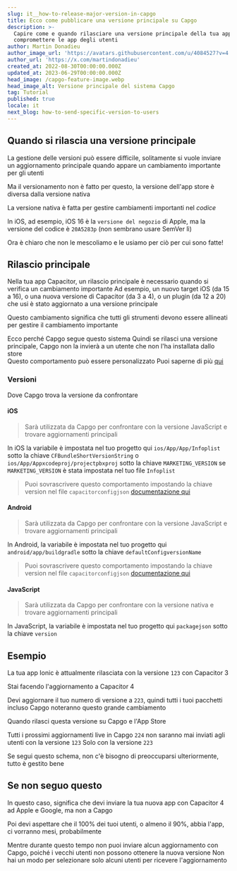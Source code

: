 ```yaml
---
slug: it__how-to-release-major-version-in-capgo
title: Ecco come pubblicare una versione principale su Capgo
description: >-
  Capire come e quando rilasciare una versione principale della tua app senza
  compromettere le app degli utenti
author: Martin Donadieu
author_image_url: 'https://avatars.githubusercontent.com/u/4084527?v=4'
author_url: 'https://x.com/martindonadieu'
created_at: 2022-08-30T00:00:00.000Z
updated_at: 2023-06-29T00:00:00.000Z
head_image: /capgo-feature-image.webp
head_image_alt: Versione principale del sistema Capgo
tag: Tutorial
published: true
locale: it
next_blog: how-to-send-specific-version-to-users
---
```


## Quando si rilascia una versione principale

La gestione delle versioni può essere difficile, solitamente si vuole inviare un aggiornamento principale quando appare un cambiamento importante per gli utenti

Ma il versionamento non è fatto per questo, la versione dell'app store è diversa dalla versione nativa

La versione nativa è fatta per gestire cambiamenti importanti nel *codice*

In iOS, ad esempio, iOS 16 è la `versione del negozio` di Apple, ma la versione del codice è `20A5283p` (non sembrano usare SemVer lì)

Ora è chiaro che non le mescoliamo e le usiamo per ciò per cui sono fatte!

## Rilascio principale

Nella tua app Capacitor, un rilascio principale è necessario quando si verifica un cambiamento importante 
Ad esempio, un nuovo target iOS (da 15 a 16), o una nuova versione di Capacitor (da 3 a 4), o un plugin (da 12 a 20) che usi è stato aggiornato a una versione principale

Questo cambiamento significa che tutti gli strumenti devono essere allineati per gestire il cambiamento importante

Ecco perché Capgo segue questo sistema
Quindi se rilasci una versione principale, Capgo non la invierà a un utente che non l'ha installata dallo store\
Questo comportamento può essere personalizzato Puoi saperne di più [qui](/docs/tooling/cli/#disable-updates-strategy)

### Versioni

Dove Capgo trova la versione da confrontare

#### iOS
  > Sarà utilizzata da Capgo per confrontare con la versione JavaScript e trovare aggiornamenti principali

 In iOS la variabile è impostata nel tuo progetto qui `ios/App/App/Infoplist` sotto la chiave `CFBundleShortVersionString` o `ios/App/Appxcodeproj/projectpbxproj` sotto la chiave `MARKETING_VERSION` se `MARKETING_VERSION` è stata impostata nel tuo file `Infoplist`
  > Puoi sovrascrivere questo comportamento impostando la chiave version nel file `capacitorconfigjson` [documentazione qui](/docs/plugin/auto-update#advanced-settings/)

#### Android
  > Sarà utilizzata da Capgo per confrontare con la versione JavaScript e trovare aggiornamenti principali

  In Android, la variabile è impostata nel tuo progetto qui `android/app/buildgradle` sotto la chiave `defaultConfigversionName`
  > Puoi sovrascrivere questo comportamento impostando la chiave version nel file `capacitorconfigjson` [documentazione qui](/docs/plugin/auto-update#advanced-settings/)

#### JavaScript
  > Sarà utilizzata da Capgo per confrontare con la versione nativa e trovare aggiornamenti principali

  In JavaScript, la variabile è impostata nel tuo progetto qui `packagejson` sotto la chiave `version`
## Esempio

La tua app Ionic è attualmente rilasciata con la versione `123` con Capacitor 3

Stai facendo l'aggiornamento a Capacitor 4

Devi aggiornare il tuo numero di versione a `223`, quindi tutti i tuoi pacchetti incluso Capgo noteranno questo grande cambiamento

Quando rilasci questa versione su Capgo e l'App Store

Tutti i prossimi aggiornamenti live in Capgo `224` non saranno mai inviati agli utenti con la versione `123` Solo con la versione `223`

Se segui questo schema, non c'è bisogno di preoccuparsi ulteriormente, tutto è gestito bene


## Se non seguo questo

In questo caso, significa che devi inviare la tua nuova app con Capacitor 4 ad Apple e Google, ma non a Capgo

Poi devi aspettare che il 100% dei tuoi utenti, o almeno il 90%, abbia l'app, ci vorranno mesi, probabilmente

Mentre durante questo tempo non puoi inviare alcun aggiornamento con Capgo, poiché i vecchi utenti non possono ottenere la nuova versione
Non hai un modo per selezionare solo alcuni utenti per ricevere l'aggiornamento